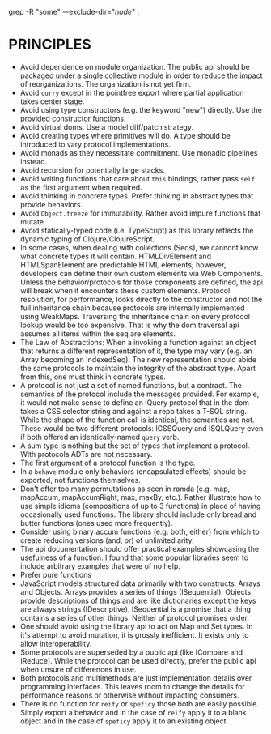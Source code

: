 grep -R "some" --exclude-dir="*node*" .

# PRINCIPLES

* Avoid dependence on module organization.  The public api should be packaged under a single collective module in order to reduce the impact of reorganizations.  The organization is not yet firm.
* Avoid `curry` except in the pointfree export where partial application takes center stage.
* Avoid using type constructors (e.g. the keyword "new") directly.  Use the provided constructor functions.
* Avoid virtual doms.  Use a model diff/patch strategy.
* Avoid creating types where primitives will do.  A type should be introduced to vary protocol implementations.
* Avoid monads as they necessitate commitment.  Use monadic pipelines instead.
* Avoid recursion for potentially large stacks.
* Avoid writing functions that care about `this` bindings, rather pass `self` as the first argument when required.
* Avoid thinking in concrete types.  Prefer thinking in abstract types that provide behaviors.
* Avoid `Object.freeze` for immutability.  Rather avoid impure functions that mutate.
* Avoid statically-typed code (i.e. TypeScript) as this library reflects the dynamic typing of Clojure/ClojureScript.
* In some cases, when dealing with collections (Seqs), we cannont know what concrete types it will contain.  HTMLDivElement and HTMLSpanElement are predictable HTML elements; however, developers can define their own custom elements via Web Components.  Unless the behavior/protocols for those components are defined, the api will break when it encounters these custom elements.  Protocol resolution, for performance, looks directly to the constructor and not the full inheritance chain because protocols are internally implemented using WeakMaps.  Traversing the inheritance chain on every protocol lookup would be too expensive.  That is why the dom traversal api assumes all items within the seq are elements.
* The Law of Abstractions: When a invoking a function against an object that returns a different representation of it, the type may vary (e.g. an Array becoming an IndexedSeq).  The new representation should abide the same protocols to maintain the integrity of the abstract type.  Apart from this, one must think in concrete types.
* A protocol is not just a set of named functions, but a contract.  The semantics of the protocol include the messages provided.  For example, it would not make sense to define an IQuery protocol that in the dom takes a CSS selector string and against a repo takes a T-SQL string.  While the shape of the function call is identical, the semantics are not.  These would be two different protocols: ICSSQuery and ISQLQuery even if both offered an identically-named `query` verb.
* A sum type is nothing but the set of types that implement a protocol.  With protocols ADTs are not necessary.
* The first argument of a protocol function is the type.
* In a `behave` module only behaviors (encapsulated effects) should be exported, not functions themselves.
* Don't offer too many permutations as seen in ramda (e.g. map, mapAccum, mapAccumRight, max, maxBy, etc.).  Rather illustrate how to use simple idioms (compositions of up to 3 functions) in place of having occasionally used functions.  The library should include only bread and butter functions (ones used more frequently).
* Consider using binary accum functions (e.g. both, either) from which to create reducing versions (and, or) of unlimited arity.
* The api documentation should offer practical examples showcasing the usefulness of a function.  I found that some popular libraries seem to include arbitrary examples that were of no help.
* Prefer pure functions
* JavaScript models structured data primarily with two constructs: Arrays and Objects.  Arrays provides a series of things (ISequential).  Objects provide descriptions of things and are like dictionaries except the keys are always strings (IDescriptive).  ISequential is a promise that a thing contains a series of other things.  Neither of protocol promises order.
* One should avoid using the library api to act on Map and Set types.  In it's attempt to avoid mutation, it is grossly inefficient.  It exists only to allow interoperability.
* Some protocols are superseded by a public api (like ICompare and IReduce).  While the protocol can be used directly, prefer the public api when unsure of differences in use.
* Both protocols and multimethods are just implementation details over programming interfaces.  This leaves room to change the details for performance reasons or otherwise without impacting consumers.
* There is no function for `reify` or `speficy` those both are easily possible.  Simply export a behavior and in the case of `reify` apply it to a blank object and in the case of `speficy` apply it to an existing object.
